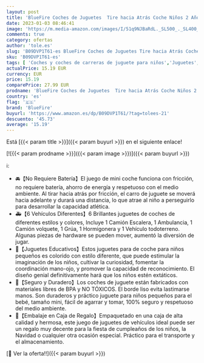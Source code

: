 ```yaml
---
layout: post
title: 'BlueFire Coches de Juguetes  Tire hacia Atrás Coche Niños 2 Años  Mini Cars Juguetes para Bebés de 1 Año y Niños Pequeños  Coches Juguetes Niños y Niñas Regalo de Cumpleaños de Navidad  6 Piezas '
date: 2023-01-03 08:46:41
image: 'https://m.media-amazon.com/images/I/51q9NJBaRdL._SL500_._SL400_.jpg'
comments: true
category: ofertas
author: 'tole.es'
slug: 'B09DVP1T61-es BlueFire Coches de Juguetes Tire hacia Atrás Coche Niños 2...'
sku: 'B09DVP1T61-es'
tags: [ 'Coches y coches de carreras de juguete para niños','Juguetes','Juguetes y juegos','Vehículos de juguete para niños','bebés','bluefire','🇪🇸', ]
actualPrice: 15.19 EUR
currency: EUR
price: 15.19
comparePrice: 27.99 EUR
prodname: 'BlueFire Coches de Juguetes  Tire hacia Atrás Coche Niños 2 Años  Mini Cars Juguetes para Bebés de 1 Año y Niños Pequeños  Coches Juguetes Niños y Niñas Regalo de Cumpleaños de Navidad  6 Piezas '
country: 'es'
flag: '🇪🇸'
brand: 'BlueFire'
buyurl: 'https://www.amazon.es/dp/B09DVP1T61/?tag=tolees-21'
descuento: '45.73'
average: '15.19'
---
```


Está [{{< param title >}}]({{< param buyurl >}}) en el siguiente enlace!

[![{{< param prodname >}}]({{< param image >}})]({{< param buyurl >}})

ℹ️:

- 🚘【No Requiere Batería】El juego de mini coche funciona con fricción, no requiere batería, ahorro de energía y respetuoso con el medio ambiente. Al tirar hacia atrás por fricción, el carro de juguete se moverá hacia adelante y durará una distancia, lo que atrae al niño a perseguirlo para desarrollar la capacidad atlética.
- 🚑【6 Vehículos Diferentes】6 Brillantes juguetes de coches de diferentes estilos y colores, Incluye 1 Camión Escalera, 1 Ambulancia, 1 Camión volquete, 1 Grúa, 1 Hormigonera y 1 Vehículo todoterreno. Algunas piezas de hardware se pueden mover, aumentó la diversión de jugar.
- 🚙【Juguetes Educativos】Estos juguetes para de coche para niños pequeños es colorido con estilo diferente, que puede estimular la imaginación de los niños, cultivar la curiosidad, fomentar la coordinación mano-ojo, y promover la capacidad de reconocimiento. El diseño genial definitivamente hará que los niños estén extáticos.
- 🚗【Seguro y Duradero】Los coches de juguete están fabricados con materiales libres de BPA y NO TÓXICOS. El borde liso evita lastimarse manos. Son duraderos y práctico juguete para niños pequeños para el bebé, tamaño mini, fácil de agarrar y tomar, 100% seguro y respetuoso del medio ambiente.
- 🎁【Embalaje en Caja de Regalo】Empaquetado en una caja de alta calidad y hermosa, este juego de juguetes de vehículos ideal puede ser un regalo muy decente para la fiesta de cumpleaños de los niños, la Navidad o cualquier otra ocasión especial. Práctico para el transporte y el almacenamiento.

[🛒 Ver la oferta!!]({{< param buyurl >}})
